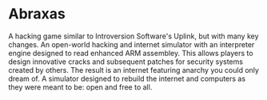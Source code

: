 Abraxas
============
A hacking game similar to Introversion Software's Uplink, but with many key changes.
An open-world hacking and internet simulator with an interpreter engine designed to read enhanced ARM assembley. This allows players to design innovative cracks and subsequent patches for security systems created by others.
The result is an internet featuring anarchy you could only dream of. A simulator designed to rebuild the internet and computers as they were meant to be: open and free to all.
